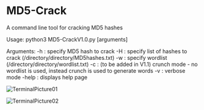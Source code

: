 # MD5-Crack
A command line tool for cracking MD5 hashes

Usage:
python3 MD5-CrackV1.0.py [arguments]
  
Arguments:
-h :    specify MD5 hash to crack
-H :    specify list of hashes to crack (/directory/directory/MD5hashes.txt)
-w :    specify wordlist (/directory/directory/wordlist.txt)
-c :    (to be added in V1.1) crunch mode - no wordlist is used, instead crunch is used to generate words
-v :    verbose mode
-help : displays help page

![TerminalPicture01](https://user-images.githubusercontent.com/63007162/80767661-521cac00-8b40-11ea-9c6b-f6759687b1d1.png)

![TerminalPicture02](https://user-images.githubusercontent.com/63007162/80767686-682a6c80-8b40-11ea-83ff-5be083b4cb78.png)
